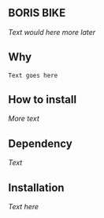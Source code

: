 ## BORIS BIKE ##
*Text would here more later*

## Why ##
```
Text goes here
```

## How to install ##

*More text*

## Dependency ##

*Text*

## Installation ##

*Text here*